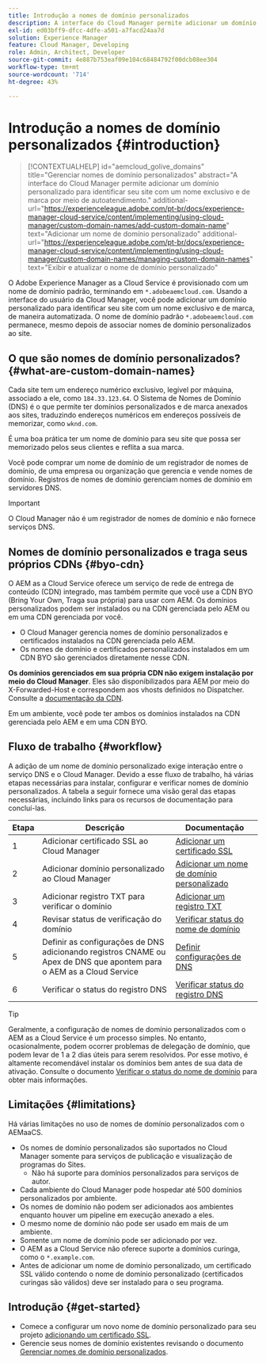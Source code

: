 ```yaml
---
title: Introdução a nomes de domínio personalizados
description: A interface do Cloud Manager permite adicionar um domínio personalizado para identificar seu site com um nome exclusivo e de marca por meio de autoatendimento.
exl-id: ed03bff9-dfcc-4dfe-a501-a7facd24aa7d
solution: Experience Manager
feature: Cloud Manager, Developing
role: Admin, Architect, Developer
source-git-commit: 4e887b753eaf09e104c68484792f00dcb08ee304
workflow-type: tm+mt
source-wordcount: '714'
ht-degree: 43%

---
```



# Introdução a nomes de domínio personalizados {#introduction}

>[!CONTEXTUALHELP]
>id="aemcloud_golive_domains"
>title="Gerenciar nomes de domínio personalizados"
>abstract="A interface do Cloud Manager permite adicionar um domínio personalizado para identificar seu site com um nome exclusivo e de marca por meio de autoatendimento."
>additional-url="https://experienceleague.adobe.com/pt-br/docs/experience-manager-cloud-service/content/implementing/using-cloud-manager/custom-domain-names/add-custom-domain-name" text="Adicionar um nome de domínio personalizado"
>additional-url="https://experienceleague.adobe.com/pt-br/docs/experience-manager-cloud-service/content/implementing/using-cloud-manager/custom-domain-names/managing-custom-domain-names" text="Exibir e atualizar o nome de domínio personalizado"

O Adobe Experience Manager as a Cloud Service é provisionado com um nome de domínio padrão, terminando em `*.adobeaemcloud.com`. Usando a interface do usuário da Cloud Manager, você pode adicionar um domínio personalizado para identificar seu site com um nome exclusivo e de marca, de maneira automatizada. O nome de domínio padrão `*.adobeaemcloud.com` permanece, mesmo depois de associar nomes de domínio personalizados ao site.

## O que são nomes de domínio personalizados? {#what-are-custom-domain-names}

Cada site tem um endereço numérico exclusivo, legível por máquina, associado a ele, como `184.33.123.64`. O Sistema de Nomes de Domínio (DNS) é o que permite ter domínios personalizados e de marca anexados aos sites, traduzindo endereços numéricos em endereços possíveis de memorizar, como `wknd.com`.

É uma boa prática ter um nome de domínio para seu site que possa ser memorizado pelos seus clientes e reflita a sua marca.

Você pode comprar um nome de domínio de um registrador de nomes de domínio, de uma empresa ou organização que gerencia e vende nomes de domínio. Registros de nomes de domínio gerenciam nomes de domínio em servidores DNS.

>[!IMPORTANT]
>
>O Cloud Manager não é um registrador de nomes de domínio e não fornece serviços DNS.

## Nomes de domínio personalizados e traga seus próprios CDNs {#byo-cdn}

O AEM as a Cloud Service oferece um serviço de rede de entrega de conteúdo (CDN) integrado, mas também permite que você use a CDN BYO (Bring Your Own, Traga sua própria) para usar com AEM. Os domínios personalizados podem ser instalados ou na CDN gerenciada pelo AEM ou em uma CDN gerenciada por você.

* O Cloud Manager gerencia nomes de domínio personalizados e certificados instalados na CDN gerenciada pelo AEM.
* Os nomes de domínio e certificados personalizados instalados em um CDN BYO são gerenciados diretamente nesse CDN.

**Os domínios gerenciados em sua própria CDN não exigem instalação por meio do Cloud Manager**. Eles são disponibilizados para AEM por meio do X-Forwarded-Host e correspondem aos vhosts definidos no Dispatcher. Consulte a [documentação da CDN](/help/implementing/dispatcher/cdn.md).

Em um ambiente, você pode ter ambos os domínios instalados na CDN gerenciada pelo AEM e em uma CDN BYO.

## Fluxo de trabalho {#workflow}

A adição de um nome de domínio personalizado exige interação entre o serviço DNS e o Cloud Manager. Devido a esse fluxo de trabalho, há várias etapas necessárias para instalar, configurar e verificar nomes de domínio personalizados. A tabela a seguir fornece uma visão geral das etapas necessárias, incluindo links para os recursos de documentação para concluí-las.

| Etapa | Descrição | Documentação |
|---|---|---|
| 1 | Adicionar certificado SSL ao Cloud Manager | [Adicionar um certificado SSL](/help/implementing/cloud-manager/managing-ssl-certifications/add-ssl-certificate.md) |
| 2 | Adicionar domínio personalizado ao Cloud Manager | [Adicionar um nome de domínio personalizado](/help/implementing/cloud-manager/custom-domain-names/add-custom-domain-name.md) |
| 3 | Adicionar registro TXT para verificar o domínio | [Adicionar um registro TXT](/help/implementing/cloud-manager/custom-domain-names/add-text-record.md) |
| 4 | Revisar status de verificação do domínio | [Verificar status do nome de domínio](/help/implementing/cloud-manager/custom-domain-names/check-domain-name-status.md) |
| 5 | Definir as configurações de DNS adicionando registros CNAME ou Apex de DNS que apontem para o AEM as a Cloud Service | [Definir configurações de DNS](/help/implementing/cloud-manager/custom-domain-names/configure-dns-settings.md) |
| 6 | Verificar o status do registro DNS | [Verificar status do registro DNS](/help/implementing/cloud-manager/custom-domain-names/check-dns-record-status.md) |

>[!TIP]
>
>Geralmente, a configuração de nomes de domínio personalizados com o AEM as a Cloud Service é um processo simples. No entanto, ocasionalmente, podem ocorrer problemas de delegação de domínio, que podem levar de 1 a 2 dias úteis para serem resolvidos. Por esse motivo, é altamente recomendável instalar os domínios bem antes de sua data de ativação. Consulte o documento [Verificar o status do nome de domínio](/help/implementing/cloud-manager/custom-domain-names/check-domain-name-status.md) para obter mais informações.

## Limitações {#limitations}

Há várias limitações no uso de nomes de domínio personalizados com o AEMaaCS.

* Os nomes de domínio personalizados são suportados no Cloud Manager somente para serviços de publicação e visualização de programas do Sites.
   * Não há suporte para domínios personalizados para serviços de autor.
* Cada ambiente do Cloud Manager pode hospedar até 500 domínios personalizados por ambiente.
* Os nomes de domínio não podem ser adicionados aos ambientes enquanto houver um pipeline em execução anexado a eles.
* O mesmo nome de domínio não pode ser usado em mais de um ambiente.
* Somente um nome de domínio pode ser adicionado por vez.
* O AEM as a Cloud Service não oferece suporte a domínios curinga, como o `*.example.com`.
* Antes de adicionar um nome de domínio personalizado, um certificado SSL válido contendo o nome de domínio personalizado (certificados curingas são válidos) deve ser instalado para o seu programa.

## Introdução {#get-started}

* Comece a configurar um novo nome de domínio personalizado para seu projeto [adicionando um certificado SSL](/help/implementing/cloud-manager/managing-ssl-certifications/add-ssl-certificate.md).
* Gerencie seus nomes de domínio existentes revisando o documento [Gerenciar nomes de domínio personalizados](/help/implementing/cloud-manager/custom-domain-names/managing-custom-domain-names.md).
